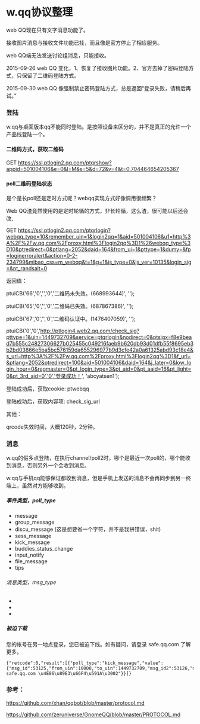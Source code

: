 # w.qq协议整理

web QQ现在只有文字消息功能了。

接收图片消息与接收文件功能已挂，而且像是官方停止了相应服务。

web QQ端无法发送讨论组消息，只能接收。

2015-09-26  web QQ 变化，1、恢复了接收图片功能。2、官方去掉了密码登陆方式，只保留了二维码登陆方式。

2015-09-30  web QQ 像强制禁止密码登陆方式，总是返回“登录失败，请稍后再试。”

### 登陆

w.qq与桌面版本qq不能同时登陆。是按照设备来区分的，并不是真正的允许一个产品线登陆一个。

#### 二维码方式，获取二维码
GET
https://ssl.ptlogin2.qq.com/ptqrshow?appid=501004106&e=0&l=M&s=5&d=72&v=4&t=0.704464654205367

#### poll二维码登陆状态

是个是长poll还是定时方式呢？webqq实现方式好像调用很频繁？

Web QQ渣竟然使用的是定时轮循的方式，非长轮循，这么渣，很可能以后还会改, 

GET
https://ssl.ptlogin2.qq.com/ptqrlogin?webqq_type=10&remember_uin=1&login2qq=1&aid=501004106&u1=http%3A%2F%2Fw.qq.com%2Fproxy.html%3Flogin2qq%3D1%26webqq_type%3D10&ptredirect=0&ptlang=2052&daid=164&from_ui=1&pttype=1&dumy=&fp=loginerroralert&action=0-2-234799&mibao_css=m_webqq&t=1&g=1&js_type=0&js_ver=10135&login_sig=&pt_randsalt=0

返回值：

ptuiCB('66','0','','0','二维码未失效。(668993644)', '');

ptuiCB('65','0','','0','二维码已失效。(687867386)', '');

ptuiCB('67','0','','0','二维码认证中。(1476407059)', '');

ptuiCB('0','0','http://ptlogin4.web2.qq.com/check_sig?pttype=1&uin=1449732709&service=ptqrlogin&nodirect=0&ptsigx=f8e9bead7b555c24827306627b025455c049216faeb9b620db93d01dfb55f8695eb3b2bd03866e5ba5bc576159da655296977b9d3cfe42a0a61325abd93c18e4&s_url=http%3A%2F%2Fw.qq.com%2Fproxy.html%3Flogin2qq%3D1&f_url=&ptlang=2052&ptredirect=100&aid=501004106&daid=164&j_later=0&low_login_hour=0&regmaster=0&pt_login_type=3&pt_aid=0&pt_aaid=16&pt_light=0&pt_3rd_aid=0','0','登录成功！', 'abcyatsen1');


登陆成功后，获取cookie: ptwebqq

登陆成功后，获取内容项: check\_sig\_url

其他：

qrcode失效时间，大概120秒，2分钟。


### 消息

w.qq的假多点登陆，在执行channel/poll2时，哪个是最近一次poll的，哪个能收到消息，否则另外一个会收到消息。

w.qq与手机qq能够保证都收到消息，但是手机上发送的消息不会再同步到另一终端上，虽然对方能够收到。

##### 事件类型，poll_type

* message
* group_message
* discu_message  (这是想要省一个字符，并不是我拼错误，shit)
* sess_message
* kick_message
* buddies_status_change
* input_notify
* file_message
* tips

###### 消息类型，msg_type

*
*
* 

##### 被迫下载
您的帐号在另一地点登录，您已被迫下线。如有疑问，请登录 safe.qq.com 了解更多。

    {"retcode":0,"result":[{"poll_type":"kick_message","value":{"msg_id":53125,"from_uin":10000,"to_uin":1449732709,"msg_id2":53126,"msg_type":48,"reply_ip":0,"show_reason":1,"reason":"\u60A8\u7684\u5E10\u53F7\u5728\u53E6\u4E00\u5730\u70B9\u767B\u5F55\uFF0C\u60A8\u5DF2\u88AB\u8FEB\u4E0B\u7EBF\u3002\u5982\u6709\u7591\u95EE\uFF0C\u8BF7\u767B\u5F55 safe.qq.com \u4E86\u89E3\u66F4\u591A\u3002"}}]}



### 参考：

https://github.com/xhan/qqbot/blob/master/protocol.md

https://github.com/zeruniverse/GnomeQQ/blob/master/PROTOCOL.md

